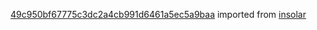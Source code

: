 [49c950bf67775c3dc2a4cb991d6461a5ec5a9baa](https://github.com/insolar/insolar/commit/49c950bf67775c3dc2a4cb991d6461a5ec5a9baa) imported from [insolar](https://github.com/insolar/insolar)
